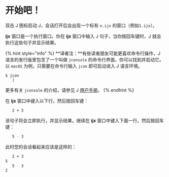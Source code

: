 # 开始吧！

双击 J 图标启动 J，会话打开后会出现一个标有 `n.ijx` 的窗口（例如`1.ijx`）。

**ijx** 窗口是一个执行窗口。你在 **ijx** 窗口中输入 J 句子，当你按回车键时，J 就会执行这些句子并显示结果。

{% hint style="info" %}
**译者注：**有些读者朋友可能更喜欢命令行操作，J 语言的发行版里包含了一个叫做 `jconsole` 的命令行界面，你可以找到并启动它。以 `macOS` 为例，只需要在命令行输入 `jcon` 即可启动进入 J 语言环境。

```text
$ jcon
   |
```

更多有关 `jconsole` 的介绍，请参见 J [用户手册](https://www.jsoftware.com/help/user/contents.htm)。
{% endhint %}

在 **ijx** 窗口中键入以下行，然后按回车键：

```
   2 + 3
```

该句子将会立即执行，并显示结果。继续在 **ijx** 窗口中键入下面一行，然后按回车键：

```bash
   5 - 3
```

此时您的会话看起来应该是这样的：

```bash
   2 + 3
5
   5 - 3
2
```


